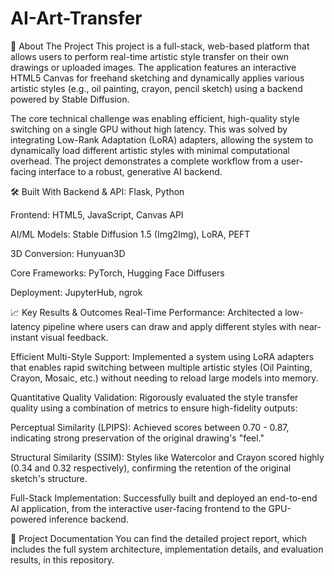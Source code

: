 # AI-Art-Transfer

<!--
IMPORTANT: This is the most critical part of your README.

Run your application locally.

Use a screen recorder (like OBS Studio, QuickTime, or a free online tool) to record a short video of you:

Drawing a simple shape (like a house or a tree) on the canvas.

Clicking a style (e.g., "Oil Painting").

Showing the generated, stylized image.

Convert this video to a GIF using a site like ezgif.com.

Upload the GIF to this repository and change the placeholder link below to the name of your file (e.g., ./art-demo.gif).
-->

📖 About The Project
This project is a full-stack, web-based platform that allows users to perform real-time artistic style transfer on their own drawings or uploaded images. The application features an interactive HTML5 Canvas for freehand sketching and dynamically applies various artistic styles (e.g., oil painting, crayon, pencil sketch) using a backend powered by Stable Diffusion.

The core technical challenge was enabling efficient, high-quality style switching on a single GPU without high latency. This was solved by integrating Low-Rank Adaptation (LoRA) adapters, allowing the system to dynamically load different artistic styles with minimal computational overhead. The project demonstrates a complete workflow from a user-facing interface to a robust, generative AI backend.

🛠️ Built With
Backend & API: Flask, Python

Frontend: HTML5, JavaScript, Canvas API

AI/ML Models: Stable Diffusion 1.5 (Img2Img), LoRA, PEFT

3D Conversion: Hunyuan3D

Core Frameworks: PyTorch, Hugging Face Diffusers

Deployment: JupyterHub, ngrok

📈 Key Results & Outcomes
Real-Time Performance: Architected a low-latency pipeline where users can draw and apply different styles with near-instant visual feedback.

Efficient Multi-Style Support: Implemented a system using LoRA adapters that enables rapid switching between multiple artistic styles (Oil Painting, Crayon, Mosaic, etc.) without needing to reload large models into memory.

Quantitative Quality Validation: Rigorously evaluated the style transfer quality using a combination of metrics to ensure high-fidelity outputs:

Perceptual Similarity (LPIPS): Achieved scores between 0.70 - 0.87, indicating strong preservation of the original drawing's "feel."

Structural Similarity (SSIM): Styles like Watercolor and Crayon scored highly (0.34 and 0.32 respectively), confirming the retention of the original sketch's structure.

Full-Stack Implementation: Successfully built and deployed an end-to-end AI application, from the interactive user-facing frontend to the GPU-powered inference backend.

📄 Project Documentation
You can find the detailed project report, which includes the full system architecture, implementation details, and evaluation results, in this repository.
